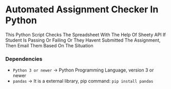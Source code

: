 # Automated Assignment Checker In Python
This Python Script Checks The Spreadsheet With The Help Of Sheety API If Student Is Passing
Or Failing Or They Havent Submitted The Assignment, Then Email Them Based On The Situation

### Dependencies
- `Python 3 or newer` -> Python Programming Language, version 3 or newer
- `pandas` -> It is a external library, pip command: `pip install pandas`

